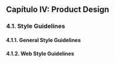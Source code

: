 ## Capítulo IV: Product Design

### 4.1. Style Guidelines

#### 4.1.1. General Style Guidelines



#### 4.1.2. Web Style Guidelines



